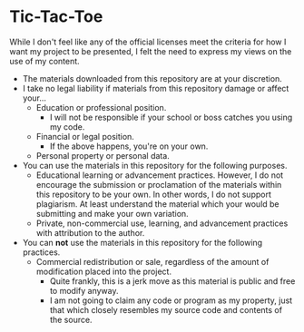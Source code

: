 # Tic-Tac-Toe

While I don't feel like any of the official licenses meet the criteria for how I want my project to be presented, I felt the need to express my views on the use of my content.

- The materials downloaded from this repository are at your discretion.
- I take no legal liability if materials from this repository damage or affect your...
  - Education or professional position.
    - I will not be responsible if your school or boss catches you using my code.
  - Financial or legal position.
    - If the above happens, you're on your own.
  - Personal property or personal data.
- You can use the materials in this repository for the following purposes.
  - Educational learning or advancement practices. However, I do not encourage the submission or proclamation of the materials within this repository to be your own. In other words, I do not support plagiarism. At least understand the material which your would be submitting and make your own variation.
  - Private, non-commercial use, learning, and advancement practices with attribution to the author.
- You can **not** use the materials in this repository for the following practices.
  - Commercial redistribution or sale, regardless of the amount of modification placed into the project.
    - Quite frankly, this is a jerk move as this material is public and free to modify anyway.
    - I am not going to claim any code or program as my property, just that which closely resembles my source code and contents of the source.
